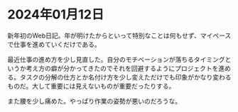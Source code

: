 # 2024年01月12日

新年初のWeb日記。年が明けたからといって特別なことは何もせず、マイペースで仕事を進めていくだけである。

最近仕事の進め方を少し見直した。自分のモチベーションが落ちるタイミングというか考え方の癖が分かってきたのでそれを回避するようにプロジェクトを進める。タスクの分解の仕方とか名付け方を少し変えただけでも印象がかなり変わるものだ。大して重要には見えないものが重要だったりする。

また腰を少し痛めた。やっぱり作業の姿勢が悪いのだろうな。